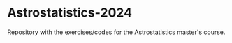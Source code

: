 # Astrostatistics-2024
Repository with the exercises/codes for the Astrostatistics master's course.
